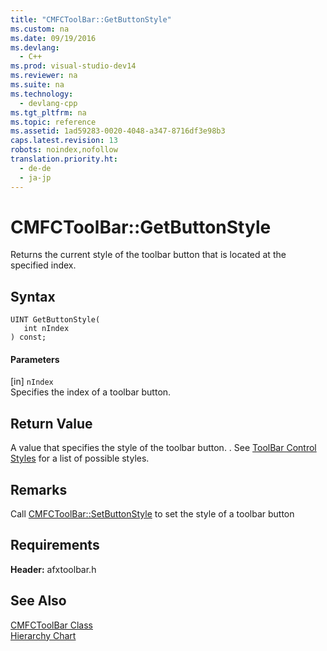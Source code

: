 ```yaml
---
title: "CMFCToolBar::GetButtonStyle"
ms.custom: na
ms.date: 09/19/2016
ms.devlang: 
  - C++
ms.prod: visual-studio-dev14
ms.reviewer: na
ms.suite: na
ms.technology: 
  - devlang-cpp
ms.tgt_pltfrm: na
ms.topic: reference
ms.assetid: 1ad59283-0020-4048-a347-8716df3e98b3
caps.latest.revision: 13
robots: noindex,nofollow
translation.priority.ht: 
  - de-de
  - ja-jp
---
```

# CMFCToolBar::GetButtonStyle
Returns the current style of the toolbar button that is located at the specified index.  
  
## Syntax  
  
```  
UINT GetButtonStyle(  
   int nIndex   
) const;  
```  
  
#### Parameters  
 [in] `nIndex`  
 Specifies the index of a toolbar button.  
  
## Return Value  
 A value that specifies the style of the toolbar button. . See [ToolBar Control Styles](../vs140/ToolBar-Control-Styles.md) for a list of possible styles.  
  
## Remarks  
 Call [CMFCToolBar::SetButtonStyle](../vs140/CMFCToolBar--SetButtonStyle.md) to set the style of a toolbar button  
  
## Requirements  
 **Header:** afxtoolbar.h  
  
## See Also  
 [CMFCToolBar Class](../Topic/CMFCToolBar%20Class.md)   
 [Hierarchy Chart](../vs140/Hierarchy-Chart.md)